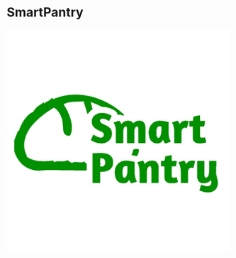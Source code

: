 # SmartPantry
![alt text](https://github.com/llam36/SmartPantry/blob/main/SmartPantry/SmartPantry/Assets.xcassets/AppIcon.appiconset/logo.jpg)
